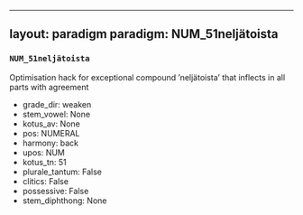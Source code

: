 
---
layout: paradigm
paradigm: NUM_51neljätoista
---
### ` NUM_51neljätoista `

Optimisation hack for exceptional compound ’neljätoista’ that inflects in all parts with agreement
* grade_dir: weaken
* stem_vowel: None
* kotus_av: None
* pos: NUMERAL
* harmony: back
* upos: NUM
* kotus_tn: 51
* plurale_tantum: False
* clitics: False
* possessive: False
* stem_diphthong: None
